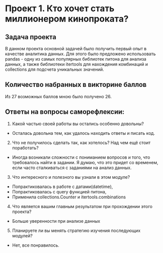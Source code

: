 # Проект 1. Кто хочет стать миллионером кинопроката?

## Задача проекта

В данном проекта основной задачей было получить первый опыт в качестве аналитика данных. Для этого было предложено использовать pandas - одну из самых популярных библиотек питона для анализа данных, а также библиотеки itertools для нахождения комбинаций и collections для подсчета уникальных значений.

## Количество набранных в викторине баллов

Из 27 возможных баллов мною было получено 26.

## Ответы на вопросы саморефлексии:

1. Какой частью своей работы вы остались особенно довольны?

- Осталась довольна тем, как удалось находить ответы и писать код.

2. Что не получилось сделать так, как хотелось? Над чем ещё стоит поработать?

- Иногда возникали сложности с пониманием вопросов и того, что требовалось найти в задании. Я думаю, что это придет со временем, если часто сталкиваться с заданиями на анализ данных.

3. Что интересного и полезного вы узнали в этом модуле?

- Попрактиковалась в работе с датами(datetime),
- Попрактиковалась с query функцией питона,
- Применила collections.Counter и itertools.combinations

4. Что является вашим главным результатом при прохождении этого проекта?

- Больше уверенности при анализе данных

5. Планируете ли вы менять стратегию изучения последующих модулей?

- Нет, все понравилось.
